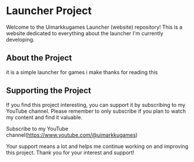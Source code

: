 # Launcher Project

Welcome to the Uimarkkugames Launcher (website) repository! This is a website dedicated to everything about the launcher I'm currently developing.

## About the Project

it is a simple launcher for games i make thanks for reading this

## Supporting the Project

If you find this project interesting, you can support it by subscribing to my YouTube channel. Please remember to only subscribe if you plan to watch my content and find it valuable.

Subscribe to my YouTube channel(https://www.youtube.com/@uimarkkugames)

Your support means a lot and helps me continue working on and improving this project. Thank you for your interest and support!
